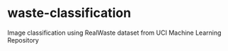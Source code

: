 # waste-classification
Image classification using RealWaste dataset from UCI Machine Learning Repository
